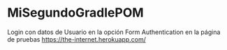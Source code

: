 # MiSegundoGradlePOM
Login con datos de Usuario en la opción Form Authentication en la página de pruebas https://the-internet.herokuapp.com/
